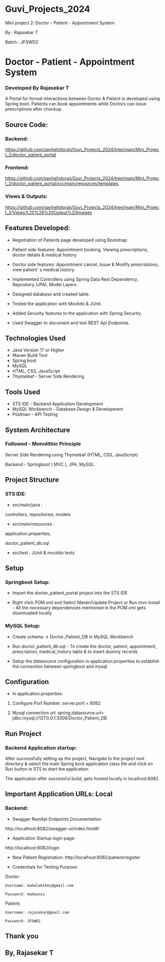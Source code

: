 # Guvi_Projects_2024

Mini project 2: Doctor - Patient - Appointment System


By	: Rajasekar T

Batch 	: JFSWD2



# Doctor - Patient - Appointment System
### Developed By Rajasekar T

A Portal for formal interactions between Doctor & Patient is developed using Spring boot. Patients can book appointments while Doctors can issue prescriptions after checkup. 

## Source Code:

### Backend: 

https://github.com/sayhellotoraji/Guvi_Projects_2024/tree/main/Mini_Project_2/doctor_patient_portal

### Frontend: 

https://github.com/sayhellotoraji/Guvi_Projects_2024/tree/main/Mini_Project_2/doctor_patient_portal/src/main/resources/templates

### Views & Outputs: 

https://github.com/sayhellotoraji/Guvi_Projects_2024/tree/main/Mini_Project_2/Views%20%26%20Output%20Images


## Features Developed:

* Registration of Patients page developed using Bootstrap

* Patient side features: Appointment booking, Viewing prescriptions, doctor details & medical history   

* Doctor side features: Appointment cancel, Issue & Modify prescriptions, view patient' s medical history

* Implemented Controllers using Spring Data Rest Dependency, Repository (JPA), Model Layers.

* Designed database and created table.

* Tested the application with Mockito & JUnit.

* Added Security features to the application with Spring Security.

* Used Swagger to document and test REST Api Endpoints.
 

## Technologies Used

* Java Version 17 or Higher
* Maven Build Tool
* Spring boot
* MySQL
* HTML, CSS, JavaScript
* Thymeleaf - Server Side Rendering


## Tools Used

* STS IDE - Backend Application Development
* MySQL Workbench - Database Design & Development
* Postman - API Testing


## System Architecture

### Followed - Monolithic Principle 

Server Side Rendering using Thymeleaf (HTML, CSS, JavaScript)

Backend  - Springboot ( MVC ), JPA, MySQL


## Project Structure

### STS IDE: 
* src/main/java : 

controllers, repositories, models 

* src/main/resources :

application.properties, 

doctor_patient_db.sql

* src/test : JUnit & mockito tests


## Setup 

### Springboot Setup:
* Import the doctor_patient_portal project into the STS IDE

* Right click POM.xml and Select Maven/Update Project or Run mvn install - All the necessary dependencies mentioned in the POM.xml gets downloaded locally 

### MySQL Setup:

* Create schema -> Doctor_Patient_DB in MySQL Workbench

* Run doctor_patient_db.sql - To create the doctor, patient, appointment, prescription, medical_history table & to insert dummy records

* Setup the datasource configuration in application.properties to establish the connection between springboot and mysql


## Configuration 

* In application.properties:

1. Configure Port Number:
server.port = 8082

2. Mysql connection url: 
spring.datasource.url= jdbc:mysql://127.0.0.1:3306/Doctor_Patient_DB



## Run Project

### Backend Application startup:

After successfully setting up the project, Navigate to the project root directory & select the main Spring boot application class file and click on Run button in STS to start the application

The application after successful build, gets hosted locally in localhost:8082


## Important Application URLs: Local

### Backend:
* Swagger RestApi Endpoints Documentation 

http://localhost:8082/swagger-ui/index.html#/ 

* Application Startup login page:

http://localhost:8082/login

* New Patient Registration:
http://localhost:8082/patient/register


* Credentials for Testing Purpose:

Doctor:

    Username: mahalakshmi@gmail.com

    Password: mahauniv


Patient:

    Username: rajasekar@gmail.com

    Password: JFSWD2


## Thank you
## By, Rajasekar T
